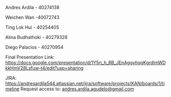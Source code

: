 Andres Ardila - 40274138

Weichen Wan -40072743

Ting Lok Hui - 40254405

Alina Budhathoki - 40279328

Diego Palacios - 40270954

Final Presentation Link: https://docs.google.com/presentation/d/1Y5ri_h_8B_JEnAggyhqgKgrdImWDkkHmV28Lsfuw-t4/edit?usp=sharing

JIRA: https://andresardila544.atlassian.net/jira/software/projects/KAN/boards/1/timeline
Request access to: andres.ardila.agudelo@gmail.com
